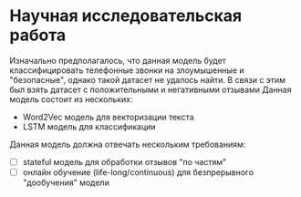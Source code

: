 # Научная исследовательская работа
Изначально предполагалось, что данная модель будет классифицировать телефонные звонки на злоумышенные и "безопасные", однако такой датасет не удалось найти. В связи с этим был взять датасет с положительными и негативными отзывами
Данная модель состоит из нескольких:
 - Word2Vec модель для векторизации текста
 - LSTM модель для классификации

Данная модель должна отвечать нескольким требованиям:
 - [ ] stateful модель для обработки отзывов "по частям"
 - [ ] онлайн обучение (life-long/continuous) для безпрерывного "дообучения" модели
